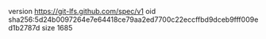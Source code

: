version https://git-lfs.github.com/spec/v1
oid sha256:5d24b0097264e7e64418ce79aa2ed7700c22eccffbd9dceb9fff009ed1b2787d
size 1685
